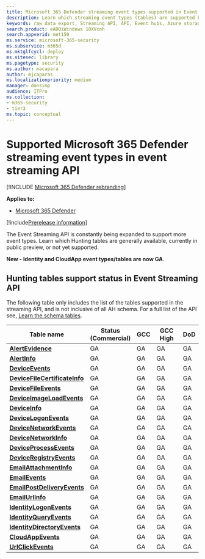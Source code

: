 ```yaml
---
title: Microsoft 365 Defender streaming event types supported in Event Streaming API
description: Learn which streaming event types (tables) are supported by the streaming API
keywords: raw data export, Streaming API, API, Event hubs, Azure storage, storage account, Hunting, raw data sharing
search.product: eADQiWindows 10XVcnh
search.appverid: met150
ms.service: microsoft-365-security
ms.subservice: m365d
ms.mktglfcycl: deploy
ms.sitesec: library
ms.pagetype: security
ms.author: macapara
author: mjcaparas
ms.localizationpriority: medium
manager: dansimp
audience: ITPro
ms.collection: 
- m365-security
- tier3
ms.topic: conceptual
---
```


# Supported Microsoft 365 Defender streaming event types in event streaming API

[!INCLUDE [Microsoft 365 Defender rebranding](../../includes/microsoft-defender.md)]

**Applies to:**
- [Microsoft 365 Defender](https://go.microsoft.com/fwlink/?linkid=2118804)

[!include[Prerelease information](../../includes/prerelease.md)]


The Event Streaming API is constantly being expanded to support more event types. Learn which Hunting tables are generally available, currently in public preview, or not yet supported. 

**New - Identity and CloudApp event types/tables are now GA**.

## Hunting tables support status in Event Streaming API

The following table only includes the list of the tables supported in the streaming API, and is not inclusive of all AH schema. For a full list of the API see, [Learn the schema tables](advanced-hunting-schema-tables.md#learn-the-schema-tables).

| Table name | Status<br>(Commercial) | GCC | GCC High | DoD |
|----|----|----|----|----|
| **[AlertEvidence](advanced-hunting-alertevidence-table.md)** | GA | GA | GA | GA |
| **[AlertInfo](advanced-hunting-alertinfo-table.md)** | GA | GA | GA | GA |
| **[DeviceEvents](advanced-hunting-deviceevents-table.md)** |GA | GA | GA | GA |
| **[DeviceFileCertificateInfo](advanced-hunting-DeviceFileCertificateInfo-table.md)** |GA | GA | GA | GA |
| **[DeviceFileEvents](advanced-hunting-devicefileevents-table.md)** | GA | GA | GA | GA |
| **[DeviceImageLoadEvents](advanced-hunting-deviceimageloadevents-table.md)** | GA | GA | GA | GA |
| **[DeviceInfo](advanced-hunting-deviceinfo-table.md)** | GA | GA | GA | GA |
| **[DeviceLogonEvents](advanced-hunting-devicelogonevents-table.md)** | GA | GA | GA | GA |
| **[DeviceNetworkEvents](advanced-hunting-devicenetworkevents-table.md)** |GA | GA | GA | GA |
| **[DeviceNetworkInfo](advanced-hunting-devicenetworkinfo-table.md)** | GA | GA | GA | GA |
| **[DeviceProcessEvents](advanced-hunting-deviceprocessevents-table.md)** | GA | GA | GA | GA |
| **[DeviceRegistryEvents](advanced-hunting-deviceregistryevents-table.md)** | GA | GA | GA | GA |
| **[EmailAttachmentInfo](advanced-hunting-emailattachmentinfo-table.md)** | GA |GA |GA |GA |
| **[EmailEvents](advanced-hunting-emailevents-table.md)** | GA |GA |GA |GA |
| **[EmailPostDeliveryEvents](advanced-hunting-emailpostdeliveryevents-table.md)** | GA |GA |GA |GA |
| **[EmailUrlInfo](advanced-hunting-emailurlinfo-table.md)** | GA |GA |GA |GA |
| **[IdentityLogonEvents](advanced-hunting-identitylogonevents-table.md)**|GA |GA |GA |GA |
| **[IdentityQueryEvents](advanced-hunting-identityqueryevents-table.md)**|GA |GA |GA |GA |
| **[IdentityDirectoryEvents](advanced-hunting-identitydirectoryevents-table.md)**|GA |GA |GA |GA |
| **[CloudAppEvents](advanced-hunting-cloudappevents-table.md)**|GA |GA |GA |GA |
| **[UrlClickEvents](advanced-hunting-urlclickevents-table.md)**|GA |GA |GA |GA |


